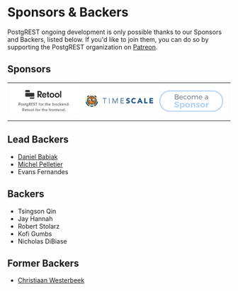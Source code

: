 # Sponsors & Backers

PostgREST ongoing development is only possible thanks to our Sponsors and Backers, listed below. If you'd like to join them, you can do so by supporting the PostgREST organization on [Patreon](https://www.patreon.com/postgrest).

## Sponsors

<table>
  <tbody>
    <tr>
      <td align="center" valign="middle">
        <a href="https://tryretool.com/?utm_source=sponsor&utm_campaign=postgrest" target="_blank">
          <img width="222px" src="static/retool.png">
        </a>
      </td>
      <td align="center" valign="middle">
        <a href="https://www.timescale.com?utm_campaign=postgrest&utm_source=sponsor&utm_medium=referral&utm_content=github" target="_blank">
          <img width="222px" src="static/timescaledb.png">
        </a>
      </td>
      <td align="center" valign="middle">
        <a href="https://patreon.com/postgrest" target="_blank">
          <img width="222px" src="static/become_sponsor.svg">
        </a>
      </td>
    </tr>
  </tbody>
</table>

## Lead Backers

- [Daniel Babiak](https://github.com/d-babiak)
- [Michel Pelletier](https://github.com/michelp/)
- Evans Fernandes

## Backers

- Tsingson Qin
- Jay Hannah
- Robert Stolarz
- Kofi Gumbs
- Nicholas DiBiase

## Former Backers

- [Christiaan Westerbeek](https://devotis.nl)
